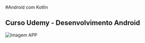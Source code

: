 #Android com Kotlin
## Curso Udemy - Desenvolvimento Android

![Imagem APP](https://bitbucket.org/Jardier/minhas-anotacoes/src/master/app/src/main/res/drawable/imagem-app.png)